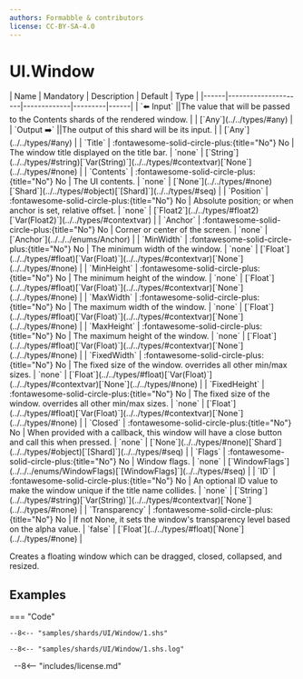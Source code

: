 ```yaml
---
authors: Formabble & contributors
license: CC-BY-SA-4.0
---
```



# UI.Window

<div class="sh-parameters" markdown="1">
| Name | Mandatory | Description | Default | Type |
|------|---------------------|-------------|---------|------|
| `⬅️ Input` ||The value that will be passed to the Contents shards of the rendered window. | | [`Any`](../../types/#any) |
| `Output ➡️` ||The output of this shard will be its input. | | [`Any`](../../types/#any) |
| `Title` | :fontawesome-solid-circle-plus:{title="No"} No  | The window title displayed on the title bar. | `none` | [`String`](../../types/#string)[`Var(String)`](../../types/#contextvar)[`None`](../../types/#none) |
| `Contents` | :fontawesome-solid-circle-plus:{title="No"} No  | The UI contents. | `none` | [`None`](../../types/#none)[`Shard`](../../types/#object)[`[Shard]`](../../types/#seq) |
| `Position` | :fontawesome-solid-circle-plus:{title="No"} No  | Absolute position; or when anchor is set, relative offset. | `none` | [`Float2`](../../types/#float2)[`Var(Float2)`](../../types/#contextvar) |
| `Anchor` | :fontawesome-solid-circle-plus:{title="No"} No  | Corner or center of the screen. | `none` | [`Anchor`](../../../enums/Anchor) |
| `MinWidth` | :fontawesome-solid-circle-plus:{title="No"} No  | The minimum width of the window. | `none` | [`Float`](../../types/#float)[`Var(Float)`](../../types/#contextvar)[`None`](../../types/#none) |
| `MinHeight` | :fontawesome-solid-circle-plus:{title="No"} No  | The minimum height of the window. | `none` | [`Float`](../../types/#float)[`Var(Float)`](../../types/#contextvar)[`None`](../../types/#none) |
| `MaxWidth` | :fontawesome-solid-circle-plus:{title="No"} No  | The maximum width of the window. | `none` | [`Float`](../../types/#float)[`Var(Float)`](../../types/#contextvar)[`None`](../../types/#none) |
| `MaxHeight` | :fontawesome-solid-circle-plus:{title="No"} No  | The maximum height of the window. | `none` | [`Float`](../../types/#float)[`Var(Float)`](../../types/#contextvar)[`None`](../../types/#none) |
| `FixedWidth` | :fontawesome-solid-circle-plus:{title="No"} No  | The fixed size of the window. overrides all other min/max sizes. | `none` | [`Float`](../../types/#float)[`Var(Float)`](../../types/#contextvar)[`None`](../../types/#none) |
| `FixedHeight` | :fontawesome-solid-circle-plus:{title="No"} No  | The fixed size of the window. overrides all other min/max sizes. | `none` | [`Float`](../../types/#float)[`Var(Float)`](../../types/#contextvar)[`None`](../../types/#none) |
| `Closed` | :fontawesome-solid-circle-plus:{title="No"} No  | When provided with a callback, this window will have a close button and call this when pressed. | `none` | [`None`](../../types/#none)[`Shard`](../../types/#object)[`[Shard]`](../../types/#seq) |
| `Flags` | :fontawesome-solid-circle-plus:{title="No"} No  | Window flags. | `none` | [`WindowFlags`](../../../enums/WindowFlags)[`[WindowFlags]`](../../types/#seq) |
| `ID` | :fontawesome-solid-circle-plus:{title="No"} No  | An optional ID value to make the window unique if the title name collides. | `none` | [`String`](../../types/#string)[`Var(String)`](../../types/#contextvar)[`None`](../../types/#none) |
| `Transparency` | :fontawesome-solid-circle-plus:{title="No"} No  | If not None, it sets the window's transparency level based on the alpha value. | `false` | [`Float`](../../types/#float)[`None`](../../types/#none) |

</div>

Creates a floating window which can be dragged, closed, collapsed, and resized.

## Examples

=== "Code"

  ```x86asm linenums="1"
  --8<-- "samples/shards/UI/Window/1.shs"
  ```

  ```
  --8<-- "samples/shards/UI/Window/1.shs.log"
  ```
&nbsp;
--8<-- "includes/license.md"

